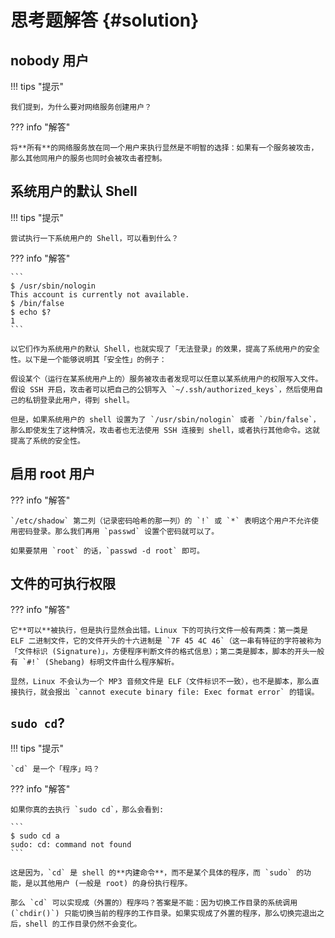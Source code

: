 # 思考题解答 {#solution}

## nobody 用户

!!! tips "提示"

    我们提到，为什么要对网络服务创建用户？

??? info "解答"

    将**所有**的网络服务放在同一个用户来执行显然是不明智的选择：如果有一个服务被攻击，那么其他同用户的服务也同时会被攻击者控制。

## 系统用户的默认 Shell

!!! tips "提示"

    尝试执行一下系统用户的 Shell，可以看到什么？

??? info "解答"

    ```
    $ /usr/sbin/nologin
    This account is currently not available.
    $ /bin/false
    $ echo $?
    1
    ```

    以它们作为系统用户的默认 Shell，也就实现了「无法登录」的效果，提高了系统用户的安全性。以下是一个能够说明其「安全性」的例子：

    假设某个（运行在某系统用户上的）服务被攻击者发现可以任意以某系统用户的权限写入文件。假设 SSH 开启，攻击者可以把自己的公钥写入 `~/.ssh/authorized_keys`，然后使用自己的私钥登录此用户，得到 shell。

    但是，如果系统用户的 shell 设置为了 `/usr/sbin/nologin` 或者 `/bin/false`，那么即使发生了这种情况，攻击者也无法使用 SSH 连接到 shell，或者执行其他命令。这就提高了系统的安全性。

## 启用 root 用户

??? info "解答"

    `/etc/shadow` 第二列（记录密码哈希的那一列）的 `!` 或 `*` 表明这个用户不允许使用密码登录。那么我们再用 `passwd` 设置个密码就可以了。

    如果要禁用 `root` 的话，`passwd -d root` 即可。

## 文件的可执行权限

??? info "解答"

    它**可以**被执行，但是执行显然会出错。Linux 下的可执行文件一般有两类：第一类是 ELF 二进制文件，它的文件开头的十六进制是 `7F 45 4C 46`（这一串有特征的字符被称为「文件标识 (Signature)」，方便程序判断文件的格式信息）；第二类是脚本，脚本的开头一般有 `#!` (Shebang) 标明文件由什么程序解析。

    显然，Linux 不会认为一个 MP3 音频文件是 ELF（文件标识不一致），也不是脚本，那么直接执行，就会报出 `cannot execute binary file: Exec format error` 的错误。

## `sudo cd`?

!!! tips "提示"

    `cd` 是一个「程序」吗？

??? info "解答"

    如果你真的去执行 `sudo cd`，那么会看到:

    ```
    $ sudo cd a
    sudo: cd: command not found
    ```

    这是因为，`cd` 是 shell 的**内建命令**，而不是某个具体的程序，而 `sudo` 的功能，是以其他用户 (一般是 root) 的身份执行程序。

    那么 `cd` 可以实现成（外置的）程序吗？答案是不能：因为切换工作目录的系统调用 (`chdir()`) 只能切换当前的程序的工作目录。如果实现成了外置的程序，那么切换完退出之后，shell 的工作目录仍然不会变化。
